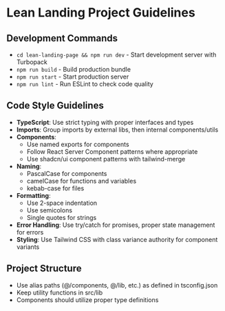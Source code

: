 # Lean Landing Project Guidelines

## Development Commands
- `cd lean-landing-page && npm run dev` - Start development server with Turbopack
- `npm run build` - Build production bundle
- `npm run start` - Start production server
- `npm run lint` - Run ESLint to check code quality

## Code Style Guidelines
- **TypeScript**: Use strict typing with proper interfaces and types
- **Imports**: Group imports by external libs, then internal components/utils
- **Components**: 
  - Use named exports for components
  - Follow React Server Component patterns where appropriate
  - Use shadcn/ui component patterns with tailwind-merge
- **Naming**:
  - PascalCase for components
  - camelCase for functions and variables
  - kebab-case for files
- **Formatting**: 
  - Use 2-space indentation
  - Use semicolons 
  - Single quotes for strings
- **Error Handling**: Use try/catch for promises, proper state management for errors
- **Styling**: Use Tailwind CSS with class variance authority for component variants

## Project Structure
- Use alias paths (@/components, @/lib, etc.) as defined in tsconfig.json
- Keep utility functions in src/lib
- Components should utilize proper type definitions